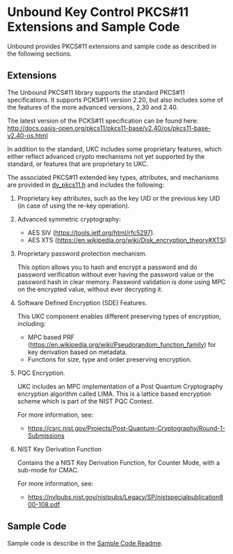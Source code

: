 # Unbound Key Control PKCS#11 Extensions and Sample Code

Unbound provides PKCS#11 extensions and sample code as described in the following sections.

## Extensions

The Unbound PKCS#11 library supports the standard PKCS#11 specifications. It supports PCKS#11 version 2.20, but also includes some of the features of the more advanced versions, 2.30 and 2.40.

The latest version of the PCKS#11 specification can be found here:
 http://docs.oasis-open.org/pkcs11/pkcs11-base/v2.40/os/pkcs11-base-v2.40-os.html

In addition to the standard, UKC includes some proprietary features, which either reflect advanced crypto mechanisms not yet supported by the standard, or features that are proprietary to UKC.

The associated PKCS#11 extended key types, attributes, and mechanisms are provided in [dy_pkcs11.h](./dy_pkcs11.h) and includes the following:

1. Proprietary key attributes, such as the key UID or the previous key UID (in case of using the re-key operation).
1. Advanced symmetric cryptography:
    - AES SIV (https://tools.ietf.org/html/rfc5297).
    - AES XTS (https://en.wikipedia.org/wiki/Disk_encryption_theory#XTS)
1. Proprietary password protection mechanism.
    
	This option allows you to hash and encrypt a password and do password verification without ever having the password value or the password hash in clear memory. Password validation is done using MPC on the encrypted value, without ever decrypting it.
1. Software Defined Encryption (SDE) Features.
    
	This UKC component enables different preserving types of encryption, including:
    - MPC based PRF (https://en.wikipedia.org/wiki/Pseudorandom_function_family) for key derivation based on metadata.
    - Functions for size, type and order preserving encryption.

1. PQC Encryption.

    UKC includes an MPC implementation of a Post Quantum Cryptography encryption algorithm called LIMA. This is a lattice based encryption scheme which is part of the NIST PQC Contest.
    
    For more information, see:
    - https://csrc.nist.gov/Projects/Post-Quantum-Cryptography/Round-1-Submissions 

1. NIST Key Derivation Function

    Contains the a NIST Key Derivation Function, for Counter Mode, with a sub-mode for CMAC.
    
    For more information, see:
    - https://nvlpubs.nist.gov/nistpubs/Legacy/SP/nistspecialpublication800-108.pdf
## Sample Code

Sample code is describe in the [Sample Code Readme](./sample_code/README_sample_code.md).
